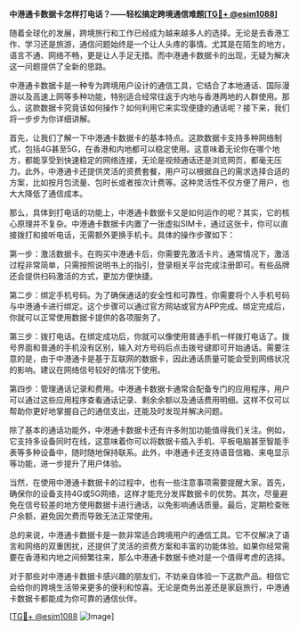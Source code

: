 **中港通卡数据卡怎样打电话？——轻松搞定跨境通信难题[[TG💪+ @esim1088](https://t.me/s/esim1088)]**

随着全球化的发展，跨境旅行和工作已经成为越来越多人的选择。无论是去香港工作、学习还是旅游，通信问题始终是一个让人头疼的事情。尤其是在陌生的地方，语言不通、网络不畅，更是让人手足无措。而中港通卡数据卡的出现，无疑为解决这一问题提供了全新的思路。

中港通卡数据卡是一种专为跨境用户设计的通信工具，它结合了本地通话、国际漫游以及高速上网等多种功能，特别适合经常往返于内地与香港两地的人群使用。那么，这款数据卡究竟该如何操作？如何利用它来实现便捷的通话呢？接下来，我们将一步步为你详细讲解。

首先，让我们了解一下中港通卡数据卡的基本特点。这款数据卡支持多种网络制式，包括4G甚至5G，在香港和内地都可以稳定使用。这意味着无论你在哪个地方，都能享受到快速稳定的网络连接，无论是视频通话还是浏览网页，都毫无压力。此外，中港通卡还提供灵活的资费套餐，用户可以根据自己的需求选择合适的方案，比如按月包流量、包时长或者按次计费等。这种灵活性不仅方便了用户，也大大降低了通信成本。

那么，具体到打电话的功能上，中港通卡数据卡又是如何运作的呢？其实，它的核心原理并不复杂。中港通卡数据卡内置了一张虚拟SIM卡，通过这张卡，你可以直接拨打和接听电话，无需额外更换手机卡。具体的操作步骤如下：

第一步：激活数据卡。在购买中港通卡后，你需要先激活卡片。通常情况下，激活过程非常简单，只需按照说明书上的指引，登录相关平台完成注册即可。有些品牌还会提供扫码激活的方式，更加方便快捷。

第二步：绑定手机号码。为了确保通话的安全性和可靠性，你需要将个人手机号码与中港通卡进行绑定。这个步骤可以通过官方网站或官方APP完成。绑定完成后，你就可以正常使用数据卡提供的各项服务了。

第三步：拨打电话。在绑定成功后，你就可以像使用普通手机一样拨打电话了。拨号界面和普通的手机没有区别，输入对方号码后点击拨号键即可开始通话。需要注意的是，由于中港通卡是基于互联网的数据卡，因此通话质量可能会受到网络状况的影响。建议在网络信号较好的情况下使用。

第四步：管理通话记录和费用。中港通卡数据卡通常会配备专门的应用程序，用户可以通过这些应用程序查看通话记录、剩余余额以及通话费用明细。这样不仅可以帮助你更好地掌握自己的通信支出，还能及时发现并解决问题。

除了基本的通话功能外，中港通卡数据卡还有许多附加功能值得我们关注。例如，它支持多设备同时在线，这意味着你可以将数据卡插入手机、平板电脑甚至智能手表等多种设备中，随时随地保持联系。此外，中港通卡还支持语音信箱、来电显示等功能，进一步提升了用户体验。

当然，在使用中港通卡数据卡的过程中，也有一些注意事项需要提醒大家。首先，确保你的设备支持4G或5G网络，这样才能充分发挥数据卡的优势。其次，尽量避免在信号较差的地方使用数据卡进行通话，以免影响通话质量。最后，定期检查账户余额，避免因欠费而导致无法正常使用。

总的来说，中港通卡数据卡是一款非常适合跨境用户的通信工具。它不仅解决了语言和网络的双重困扰，还提供了灵活的资费方案和丰富的功能体验。如果你经常需要在香港和内地之间频繁往来，那么中港通卡数据卡绝对是一个值得考虑的选择。

对于那些对中港通卡数据卡感兴趣的朋友们，不妨亲自体验一下这款产品。相信它会给你的跨境生活带来更多的便利和惊喜。无论是商务出差还是家庭旅行，中港通卡数据卡都能成为你可靠的通信伙伴。

[[TG💪+ @esim1088](https://t.me/s/esim1088) ![Image](https://i.postimg.cc/4NQfJmqS/Snipaste-2025-05-13-00-14-12.png)]